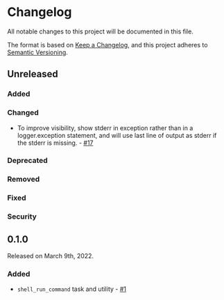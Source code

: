 # Changelog

All notable changes to this project will be documented in this file.

The format is based on [Keep a Changelog](https://keepachangelog.com/en/1.0.0/),
and this project adheres to [Semantic Versioning](https://semver.org/spec/v2.0.0.html).

## Unreleased

### Added

### Changed
- To improve visibility, show stderr in exception rather than in a logger.exception statement, and will use last line of output as stderr if the stderr is missing. - [#17](//github.com/PrefectHQ/prefect_shell/pull/17)

### Deprecated

### Removed

### Fixed

### Security

## 0.1.0

Released on March 9th, 2022.

### Added

- `shell_run_command` task and utility - [#1](https://github.com/PrefectHQ/prefect_shell/pull/1)

